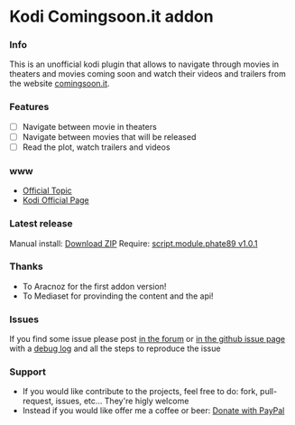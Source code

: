 
Kodi Comingsoon.it addon
===================================

### Info
This is an unofficial kodi plugin that allows to navigate through movies in theaters and movies coming soon and watch their videos and trailers from the website [comingsoon.it](http://www.comingsoon.it).

### Features
- [ ] Navigate between movie in theaters
- [ ] Navigate between movies that will be released
- [ ] Read the plot, watch trailers and videos

### www
* [Official Topic](http://forum.xbmc.org/showthread.php?tid=214378)
* [Kodi Official Page](http://addons.kodi.tv/show/plugin.video.comingsoon.it/)

### Latest release
Manual install: [Download ZIP](https://github.com/phate89/plugin.video.comingsoon.it/releases)
Require: [script.module.phate89 v1.0.1](https://github.com/phate89/script.module.phate89/releases/download/1.0.1/script.module.phate89.v1.0.1.zip)

### Thanks
* To Aracnoz for the first addon version!
* To Mediaset for provinding the content and the api!

### Issues
If you find some issue please post [in the forum](http://forum.xbmc.org/showthread.php?tid=214378) or [in the github issue page](https://github.com/phate89/plugin.video.comingsoon.it/issues) with a [debug log](http://kodi.wiki/view/Debug_Log) and all the steps to reproduce the issue

### Support
* If you would like contribute to the projects, feel free to do: fork, pull-request, issues, etc... They're higly welcome
* Instead if you would like offer me a coffee or beer: [Donate with PayPal](https://www.paypal.com/cgi-bin/webscr?cmd=_donations&business=JD4LD62T6EJRS&lc=GB&item_name=phate89%20Kodi%20Addons&currency_code=USD&bn=PP%2dDonationsBF%3abtn_donate_LG%2egif%3aNonHosted)
